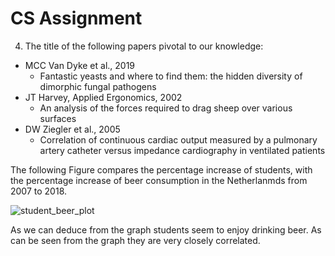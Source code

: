 # CS Assignment

4. The title of the following papers pivotal to our knowledge:
  - MCC Van Dyke et al., 2019
    - Fantastic yeasts and where to find them: the hidden diversity of dimorphic fungal pathogens   
  - JT Harvey, Applied Ergonomics, 2002
    - An analysis of the forces required to drag sheep over various surfaces 
  - DW Ziegler et al., 2005
    - Correlation of continuous cardiac output measured by a pulmonary artery catheter versus impedance cardiography in ventilated patients

The following Figure compares the percentage increase of students, with the percentage increase of beer consumption in the Netherlanmds from 2007 to 2018.

![student_beer_plot](https://user-images.githubusercontent.com/91390904/134822390-4496301e-a867-4965-970f-01f078e337bc.png)

As we can deduce from the graph students seem to enjoy drinking beer. As can be seen from the graph they are very closely correlated. 
